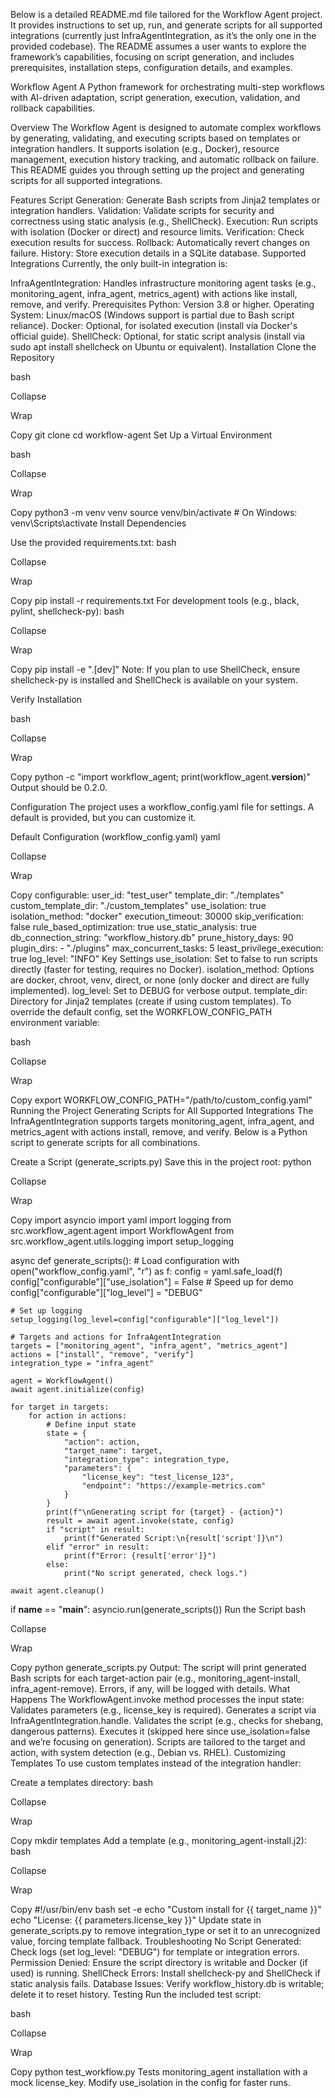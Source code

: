 Below is a detailed README.md file tailored for the Workflow Agent project. It provides instructions to set up, run, and generate scripts for all supported integrations (currently just InfraAgentIntegration, as it’s the only one in the provided codebase). The README assumes a user wants to explore the framework’s capabilities, focusing on script generation, and includes prerequisites, installation steps, configuration details, and examples.

Workflow Agent
A Python framework for orchestrating multi-step workflows with AI-driven adaptation, script generation, execution, validation, and rollback capabilities.

Overview
The Workflow Agent is designed to automate complex workflows by generating, validating, and executing scripts based on templates or integration handlers. It supports isolation (e.g., Docker), resource management, execution history tracking, and automatic rollback on failure. This README guides you through setting up the project and generating scripts for all supported integrations.

Features
Script Generation: Generate Bash scripts from Jinja2 templates or integration handlers.
Validation: Validate scripts for security and correctness using static analysis (e.g., ShellCheck).
Execution: Run scripts with isolation (Docker or direct) and resource limits.
Verification: Check execution results for success.
Rollback: Automatically revert changes on failure.
History: Store execution details in a SQLite database.
Supported Integrations
Currently, the only built-in integration is:

InfraAgentIntegration: Handles infrastructure monitoring agent tasks (e.g., monitoring_agent, infra_agent, metrics_agent) with actions like install, remove, and verify.
Prerequisites
Python: Version 3.8 or higher.
Operating System: Linux/macOS (Windows support is partial due to Bash script reliance).
Docker: Optional, for isolated execution (install via Docker's official guide).
ShellCheck: Optional, for static script analysis (install via sudo apt install shellcheck on Ubuntu or equivalent).
Installation
Clone the Repository

bash

Collapse

Wrap

Copy
git clone <repository-url>
cd workflow-agent
Set Up a Virtual Environment

bash

Collapse

Wrap

Copy
python3 -m venv venv
source venv/bin/activate  # On Windows: venv\Scripts\activate
Install Dependencies

Use the provided requirements.txt:
bash

Collapse

Wrap

Copy
pip install -r requirements.txt
For development tools (e.g., black, pylint, shellcheck-py):
bash

Collapse

Wrap

Copy
pip install -e ".[dev]"
Note: If you plan to use ShellCheck, ensure shellcheck-py is installed and ShellCheck is available on your system.

Verify Installation

bash

Collapse

Wrap

Copy
python -c "import workflow_agent; print(workflow_agent.__version__)"
Output should be 0.2.0.

Configuration
The project uses a workflow_config.yaml file for settings. A default is provided, but you can customize it.

Default Configuration (workflow_config.yaml)
yaml

Collapse

Wrap

Copy
configurable:
  user_id: "test_user"
  template_dir: "./templates"
  custom_template_dir: "./custom_templates"
  use_isolation: true
  isolation_method: "docker"
  execution_timeout: 30000
  skip_verification: false
  rule_based_optimization: true
  use_static_analysis: true
  db_connection_string: "workflow_history.db"
  prune_history_days: 90
  plugin_dirs:
    - "./plugins"
  max_concurrent_tasks: 5
  least_privilege_execution: true
  log_level: "INFO"
Key Settings
use_isolation: Set to false to run scripts directly (faster for testing, requires no Docker).
isolation_method: Options are docker, chroot, venv, direct, or none (only docker and direct are fully implemented).
log_level: Set to DEBUG for verbose output.
template_dir: Directory for Jinja2 templates (create if using custom templates).
To override the default config, set the WORKFLOW_CONFIG_PATH environment variable:

bash

Collapse

Wrap

Copy
export WORKFLOW_CONFIG_PATH="/path/to/custom_config.yaml"
Running the Project
Generating Scripts for All Supported Integrations
The InfraAgentIntegration supports targets monitoring_agent, infra_agent, and metrics_agent with actions install, remove, and verify. Below is a Python script to generate scripts for all combinations.

Create a Script (generate_scripts.py) Save this in the project root:
python

Collapse

Wrap

Copy
import asyncio
import yaml
import logging
from src.workflow_agent.agent import WorkflowAgent
from src.workflow_agent.utils.logging import setup_logging

async def generate_scripts():
    # Load configuration
    with open("workflow_config.yaml", "r") as f:
        config = yaml.safe_load(f)
    config["configurable"]["use_isolation"] = False  # Speed up for demo
    config["configurable"]["log_level"] = "DEBUG"

    # Set up logging
    setup_logging(log_level=config["configurable"]["log_level"])

    # Targets and actions for InfraAgentIntegration
    targets = ["monitoring_agent", "infra_agent", "metrics_agent"]
    actions = ["install", "remove", "verify"]
    integration_type = "infra_agent"

    agent = WorkflowAgent()
    await agent.initialize(config)

    for target in targets:
        for action in actions:
            # Define input state
            state = {
                "action": action,
                "target_name": target,
                "integration_type": integration_type,
                "parameters": {
                    "license_key": "test_license_123",
                    "endpoint": "https://example-metrics.com"
                }
            }
            print(f"\nGenerating script for {target} - {action}")
            result = await agent.invoke(state, config)
            if "script" in result:
                print(f"Generated Script:\n{result['script']}\n")
            elif "error" in result:
                print(f"Error: {result['error']}")
            else:
                print("No script generated, check logs.")

    await agent.cleanup()

if __name__ == "__main__":
    asyncio.run(generate_scripts())
Run the Script
bash

Collapse

Wrap

Copy
python generate_scripts.py
Output: The script will print generated Bash scripts for each target-action pair (e.g., monitoring_agent-install, infra_agent-remove). Errors, if any, will be logged with details.
What Happens
The WorkflowAgent.invoke method processes the input state:
Validates parameters (e.g., license_key is required).
Generates a script via InfraAgentIntegration.handle.
Validates the script (e.g., checks for shebang, dangerous patterns).
Executes it (skipped here since use_isolation=false and we’re focusing on generation).
Scripts are tailored to the target and action, with system detection (e.g., Debian vs. RHEL).
Customizing Templates
To use custom templates instead of the integration handler:

Create a templates directory:
bash

Collapse

Wrap

Copy
mkdir templates
Add a template (e.g., monitoring_agent-install.j2):
bash

Collapse

Wrap

Copy
#!/usr/bin/env bash
set -e
echo "Custom install for {{ target_name }}"
echo "License: {{ parameters.license_key }}"
Update state in generate_scripts.py to remove integration_type or set it to an unrecognized value, forcing template fallback.
Troubleshooting
No Script Generated: Check logs (set log_level: "DEBUG") for template or integration errors.
Permission Denied: Ensure the script directory is writable and Docker (if used) is running.
ShellCheck Errors: Install shellcheck-py and ShellCheck if static analysis fails.
Database Issues: Verify workflow_history.db is writable; delete it to reset history.
Testing
Run the included test script:

bash

Collapse

Wrap

Copy
python test_workflow.py
Tests monitoring_agent installation with a mock license_key.
Modify use_isolation in the config for faster runs.